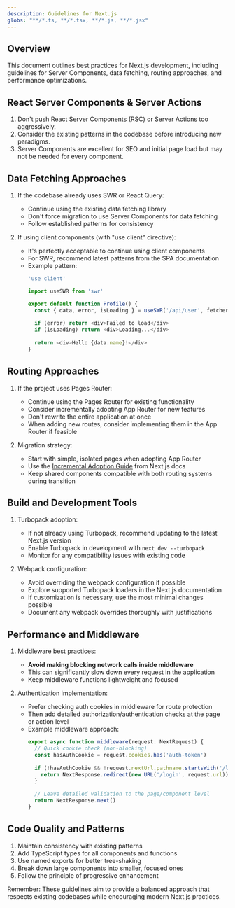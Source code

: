 ```yaml
---
description: Guidelines for Next.js
globs: "**/*.ts, **/*.tsx, **/*.js, **/*.jsx"
---
```


## Overview

This document outlines best practices for Next.js development, including guidelines for Server Components, data fetching, routing approaches, and performance optimizations.

## React Server Components & Server Actions

1. Don't push React Server Components (RSC) or Server Actions too aggressively.
2. Consider the existing patterns in the codebase before introducing new paradigms.
3. Server Components are excellent for SEO and initial page load but may not be needed for every component.

## Data Fetching Approaches

1. If the codebase already uses SWR or React Query:
   - Continue using the existing data fetching library
   - Don't force migration to use Server Components for data fetching
   - Follow established patterns for consistency

2. If using client components (with "use client" directive):
   - It's perfectly acceptable to continue using client components
   - For SWR, recommend latest patterns from the SPA documentation
   - Example pattern:
     ```typescript
     'use client'
     
     import useSWR from 'swr'
     
     export default function Profile() {
       const { data, error, isLoading } = useSWR('/api/user', fetcher)
       
       if (error) return <div>Failed to load</div>
       if (isLoading) return <div>Loading...</div>
       
       return <div>Hello {data.name}!</div>
     }
     ```

## Routing Approaches

1. If the project uses Pages Router:
   - Continue using the Pages Router for existing functionality
   - Consider incrementally adopting App Router for new features
   - Don't rewrite the entire application at once
   - When adding new routes, consider implementing them in the App Router if feasible

2. Migration strategy:
   - Start with simple, isolated pages when adopting App Router
   - Use the [Incremental Adoption Guide](https://nextjs.org/docs/app/building-your-application/upgrading/app-router-migration) from Next.js docs
   - Keep shared components compatible with both routing systems during transition

## Build and Development Tools

1. Turbopack adoption:
   - If not already using Turbopack, recommend updating to the latest Next.js version
   - Enable Turbopack in development with `next dev --turbopack`
   - Monitor for any compatibility issues with existing code

2. Webpack configuration:
   - Avoid overriding the webpack configuration if possible
   - Explore supported Turbopack loaders in the Next.js documentation
   - If customization is necessary, use the most minimal changes possible
   - Document any webpack overrides thoroughly with justifications

## Performance and Middleware

1. Middleware best practices:
   - **Avoid making blocking network calls inside middleware**
   - This can significantly slow down every request in the application
   - Keep middleware functions lightweight and focused

2. Authentication implementation:
   - Prefer checking auth cookies in middleware for route protection
   - Then add detailed authorization/authentication checks at the page or action level
   - Example middleware approach:
     ```typescript
     export async function middleware(request: NextRequest) {
       // Quick cookie check (non-blocking)
       const hasAuthCookie = request.cookies.has('auth-token')
       
       if (!hasAuthCookie && !request.nextUrl.pathname.startsWith('/login')) {
         return NextResponse.redirect(new URL('/login', request.url))
       }
       
       // Leave detailed validation to the page/component level
       return NextResponse.next()
     }
     ```

## Code Quality and Patterns

1. Maintain consistency with existing patterns
2. Add TypeScript types for all components and functions
3. Use named exports for better tree-shaking
4. Break down large components into smaller, focused ones
5. Follow the principle of progressive enhancement

Remember: These guidelines aim to provide a balanced approach that respects existing codebases while encouraging modern Next.js practices. 